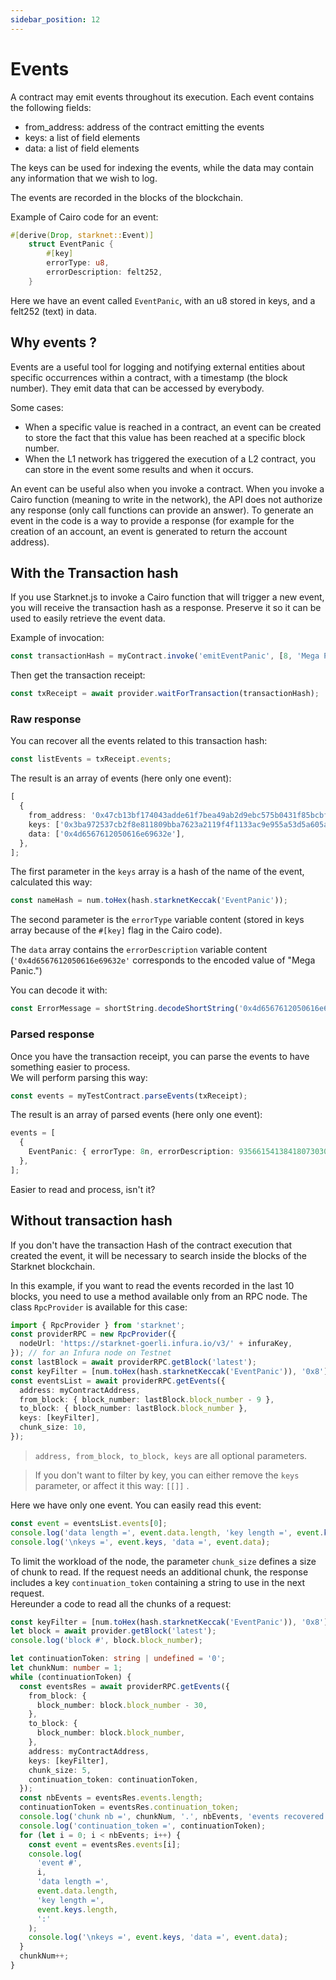 ```yaml
---
sidebar_position: 12
---
```


# Events

A contract may emit events throughout its execution. Each event contains the following fields:

- from_address: address of the contract emitting the events
- keys: a list of field elements
- data: a list of field elements

The keys can be used for indexing the events, while the data may contain any information that we wish to log.

The events are recorded in the blocks of the blockchain.

Example of Cairo code for an event:

```rust
#[derive(Drop, starknet::Event)]
    struct EventPanic {
        #[key]
        errorType: u8,
        errorDescription: felt252,
    }
```

Here we have an event called `EventPanic`, with an u8 stored in keys, and a felt252 (text) in data.

## Why events ?

Events are a useful tool for logging and notifying external entities about specific occurrences within a contract, with a timestamp (the block number). They emit data that can be accessed by everybody.

Some cases:

- When a specific value is reached in a contract, an event can be created to store the fact that this value has been reached at a specific block number.
- When the L1 network has triggered the execution of a L2 contract, you can store in the event some results and when it occurs.

An event can be useful also when you invoke a contract. When you invoke a Cairo function (meaning to write in the network), the API does not authorize any response (only call functions can provide an answer). To generate an event in the code is a way to provide a response (for example for the creation of an account, an event is generated to return the account address).

## With the Transaction hash

If you use Starknet.js to invoke a Cairo function that will trigger a new event, you will receive the transaction hash as a response. Preserve it so it can be used to easily retrieve the event data.

Example of invocation:

```typescript
const transactionHash = myContract.invoke('emitEventPanic', [8, 'Mega Panic.']);
```

Then get the transaction receipt:

```typescript
const txReceipt = await provider.waitForTransaction(transactionHash);
```

### Raw response

You can recover all the events related to this transaction hash:

```typescript
const listEvents = txReceipt.events;
```

The result is an array of events (here only one event):

```typescript
[
  {
    from_address: '0x47cb13bf174043adde61f7bea49ab2d9ebc575b0431f85bcbfa113a6f93fc4',
    keys: ['0x3ba972537cb2f8e811809bba7623a2119f4f1133ac9e955a53d5a605af72bf2', '0x8'],
    data: ['0x4d6567612050616e69632e'],
  },
];
```

The first parameter in the `keys` array is a hash of the name of the event, calculated this way:

```typescript
const nameHash = num.toHex(hash.starknetKeccak('EventPanic'));
```

The second parameter is the `errorType` variable content (stored in keys array because of the `#[key]` flag in the Cairo code).

The `data` array contains the `errorDescription` variable content (`'0x4d6567612050616e69632e'` corresponds to the encoded value of "Mega Panic.")

You can decode it with:

```typescript
const ErrorMessage = shortString.decodeShortString('0x4d6567612050616e69632e');
```

### Parsed response

Once you have the transaction receipt, you can parse the events to have something easier to process.  
We will perform parsing this way:

```typescript
const events = myTestContract.parseEvents(txReceipt);
```

The result is an array of parsed events (here only one event):

```typescript
events = [
  {
    EventPanic: { errorType: 8n, errorDescription: 93566154138418073030976302n },
  },
];
```

Easier to read and process, isn't it?

## Without transaction hash

If you don't have the transaction Hash of the contract execution that created the event, it will be necessary to search inside the blocks of the Starknet blockchain.

In this example, if you want to read the events recorded in the last 10 blocks, you need to use a method available only from an RPC node. The class `RpcProvider` is available for this case:

```typescript
import { RpcProvider } from 'starknet';
const providerRPC = new RpcProvider({
  nodeUrl: 'https://starknet-goerli.infura.io/v3/' + infuraKey,
}); // for an Infura node on Testnet
const lastBlock = await providerRPC.getBlock('latest');
const keyFilter = [num.toHex(hash.starknetKeccak('EventPanic')), '0x8'];
const eventsList = await providerRPC.getEvents({
  address: myContractAddress,
  from_block: { block_number: lastBlock.block_number - 9 },
  to_block: { block_number: lastBlock.block_number },
  keys: [keyFilter],
  chunk_size: 10,
});
```

> `address, from_block, to_block, keys` are all optional parameters.

> If you don't want to filter by key, you can either remove the `keys` parameter, or affect it this way: `[[]]` .

Here we have only one event. You can easily read this event:

```typescript
const event = eventsList.events[0];
console.log('data length =', event.data.length, 'key length =', event.keys.length, ':');
console.log('\nkeys =', event.keys, 'data =', event.data);
```

To limit the workload of the node, the parameter `chunk_size` defines a size of chunk to read. If the request needs an additional chunk, the response includes a key `continuation_token` containing a string to use in the next request.  
Hereunder a code to read all the chunks of a request:

```typescript
const keyFilter = [num.toHex(hash.starknetKeccak('EventPanic')), '0x8'];
let block = await provider.getBlock('latest');
console.log('block #', block.block_number);

let continuationToken: string | undefined = '0';
let chunkNum: number = 1;
while (continuationToken) {
  const eventsRes = await providerRPC.getEvents({
    from_block: {
      block_number: block.block_number - 30,
    },
    to_block: {
      block_number: block.block_number,
    },
    address: myContractAddress,
    keys: [keyFilter],
    chunk_size: 5,
    continuation_token: continuationToken,
  });
  const nbEvents = eventsRes.events.length;
  continuationToken = eventsRes.continuation_token;
  console.log('chunk nb =', chunkNum, '.', nbEvents, 'events recovered.');
  console.log('continuation_token =', continuationToken);
  for (let i = 0; i < nbEvents; i++) {
    const event = eventsRes.events[i];
    console.log(
      'event #',
      i,
      'data length =',
      event.data.length,
      'key length =',
      event.keys.length,
      ':'
    );
    console.log('\nkeys =', event.keys, 'data =', event.data);
  }
  chunkNum++;
}
```

